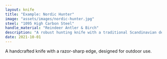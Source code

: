 ```yaml
---
layout: knife
title: "Example: Nordic Hunter"
image: "assets/images/nordic-hunter.jpg"
steel: "1095 High Carbon Steel"
handle_material: "Reindeer Antler & Birch"
description: "A robust hunting knife with a traditional Scandinavian design."
date: 2021-10-01
---
```

A handcrafted knife with a razor-sharp edge, designed for outdoor use.

